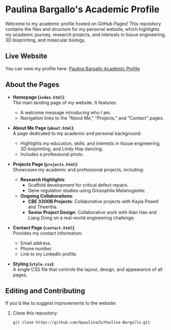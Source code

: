 # Paulina Bargallo's Academic Profile

Welcome to my academic profile hosted on GitHub Pages! This repository contains the files and structure for my personal website, which highlights my academic journey, research projects, and interests in tissue engineering, 3D bioprinting, and molecular biology.

## Live Website
You can view my profile here: [Paulina Bargallo Academic Profile](https://bpaulina25.github.io/Paulina-Bargallo)

## About the Pages
- **Homepage (`index.html`)**:  
  The main landing page of my website. It features:
  - A welcome message introducing who I am.
  - Navigation links to the "About Me," "Projects," and "Contact" pages.

- **About Me Page (`about.html`)**:  
  A page dedicated to my academic and personal background:
  - Highlights my education, skills, and interests in tissue engineering, 3D bioprinting, and Lindy Hop dancing.
  - Includes a professional photo.

- **Projects Page (`projects.html`)**:  
  Showcases my academic and professional projects, including:
  - **Research Highlights**:
    - Scaffold development for critical defect repairs.
    - Gene regulation studies using Drosophila Melanogaster.
  - **Ongoing Collaborations**:
    - **CBE 3300B Projects**: Collaborative projects with Kayla Powell and Theertha.
    - **Senior Project Design**: Collaborative work with Alan Han and Liang Dong on a real-world engineering challenge.

- **Contact Page (`contact.html`)**:  
  Provides my contact information:
  - Email address.
  - Phone number.
  - Link to my LinkedIn profile.

- **Styling (`style.css`)**:  
  A single CSS file that controls the layout, design, and appearance of all pages.

## Editing and Contributing
If you'd like to suggest improvements to the website:
1. Clone this repository:
   ```bash
   git clone https://github.com/bpaulina25/Paulina-Bargallo.git
